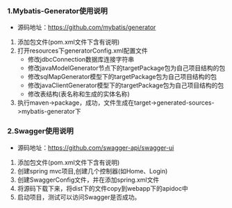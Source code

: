 ### 1.Mybatis-Generator使用说明
* 源码地址：https://github.com/mybatis/generator
1. 添加包文件(pom.xml文件下含有说明)
2. 打开resources下generatorConfig.xml配置文件
    * 修改jdbcConnection数据库连接字符串
    * 修改javaModelGenerator节点下的targetPackage包为自己项目结构的包
    * 修改sqlMapGenerator模型下的targetPackage包为自己项目结构的包
    * 修改javaClientGenerator模型下的targetPackage包为自己项目结构的包
    * 修改表结构(表名称和生成的实体名称)
3. 执行maven->package，成功，文件生成在target->generated-sources->mybatis-generator下

### 2.Swagger使用说明
* 源码地址：https://github.com/swagger-api/swagger-ui
1. 添加包文件(pom.xml文件下含有说明)
2. 创建spring mvc项目,创建几个控制器(如Home、Login)
3. 创建SwaggerConfig文件，并在添加spring.xml文件
4. 将源码下载下来，将dist下的文件copy到webapp下的apidoc中
5. 启动项目，测试可以访问Swagger是否成功。